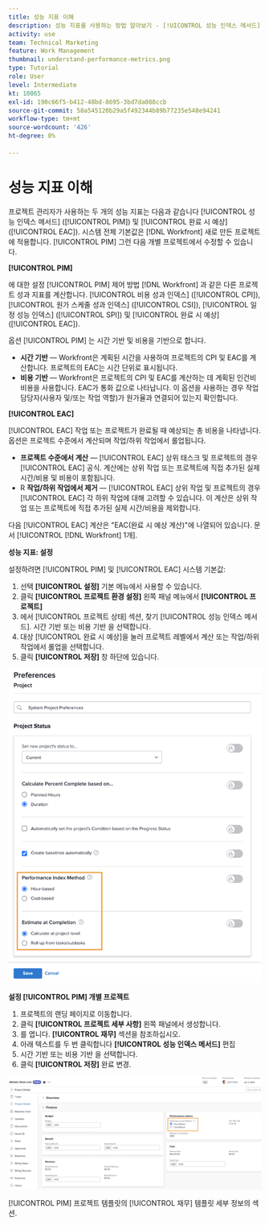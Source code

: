 ```yaml
---
title: 성능 지표 이해
description: 성능 지표를 사용하는 방법 알아보기 - [!UICONTROL 성능 인덱스 메서드] ([!UICONTROL PIM]) 및 [!UICONTROL 완료 시 예상] ([!UICONTROL EAC]).
activity: use
team: Technical Marketing
feature: Work Management
thumbnail: understand-performance-metrics.png
type: Tutorial
role: User
level: Intermediate
kt: 10065
exl-id: 190c66f5-b412-48bd-8695-3bd7da088ccb
source-git-commit: 58a545120b29a5f492344b89b77235e548e94241
workflow-type: tm+mt
source-wordcount: '426'
ht-degree: 0%

---
```


# 성능 지표 이해

프로젝트 관리자가 사용하는 두 개의 성능 지표는 다음과 같습니다 [!UICONTROL 성능 인덱스 메서드] ([!UICONTROL PIM]) 및 [!UICONTROL 완료 시 예상] ([!UICONTROL EAC]). 시스템 전체 기본값은 [!DNL Workfront] 새로 만든 프로젝트에 적용합니다. [!UICONTROL PIM] 그런 다음 개별 프로젝트에서 수정할 수 있습니다.

**[!UICONTROL PIM]**

에 대한 설정 [!UICONTROL PIM] 제어 방법 [!DNL Workfront] 과 같은 다른 프로젝트 성과 지표를 계산합니다. [!UICONTROL 비용 성과 인덱스] ([!UICONTROL CPI]), [!UICONTROL 원가 스케줄 성과 인덱스] ([!UICONTROL CSI]), [!UICONTROL 일정 성능 인덱스] ([!UICONTROL SPI]) 및 [!UICONTROL 완료 시 예상] ([!UICONTROL EAC]).

옵션 [!UICONTROL PIM] 는 시간 기반 및 비용을 기반으로 합니다.

* **시간 기반** — Workfront은 계획된 시간을 사용하여 프로젝트의 CPI 및 EAC를 계산합니다. 프로젝트의 EAC는 시간 단위로 표시됩니다.
* **비용 기반** — Workfront은 프로젝트의 CPI 및 EAC를 계산하는 데 계획된 인건비 비용을 사용합니다. EAC가 통화 값으로 나타납니다. 이 옵션을 사용하는 경우 작업 담당자(사용자 및/또는 작업 역할)가 원가율과 연결되어 있는지 확인합니다.

**[!UICONTROL EAC]**

[!UICONTROL EAC] 작업 또는 프로젝트가 완료될 때 예상되는 총 비용을 나타냅니다. 옵션은 프로젝트 수준에서 계산되며 작업/하위 작업에서 롤업됩니다.

* **프로젝트 수준에서 계산** — [!UICONTROL EAC] 상위 태스크 및 프로젝트의 경우 [!UICONTROL EAC] 공식. 계산에는 상위 작업 또는 프로젝트에 직접 추가된 실제 시간/비용 및 비용이 포함됩니다.
* R **작업/하위 작업에서 제거** — [!UICONTROL EAC] 상위 작업 및 프로젝트의 경우 [!UICONTROL EAC] 각 하위 작업에 대해 고려할 수 있습니다. 이 계산은 상위 작업 또는 프로젝트에 직접 추가된 실제 시간/비용을 제외합니다.

다음 [!UICONTROL EAC] 계산은 &quot;EAC(완료 시 예상 계산)&quot;에 나열되어 있습니다. <!-- link to article -->문서 [!UICONTROL [!DNL Workfront] 1개].

**성능 지표: 설정**

설정하려면 [!UICONTROL PIM] 및 [!UICONTROL EAC] 시스템 기본값:

1. 선택 **[!UICONTROL 설정]** 기본 메뉴에서 사용할 수 있습니다.
1. 클릭 **[!UICONTROL 프로젝트 환경 설정]** 왼쪽 패널 메뉴에서 **[!UICONTROL 프로젝트]**
1. 에서 [!UICONTROL 프로젝트 상태] 섹션, 찾기 [!UICONTROL 성능 인덱스 메서드]. 시간 기반 또는 비용 기반 을 선택합니다.
1. 대상 [!UICONTROL 완료 시 예상]을 눌러 프로젝트 레벨에서 계산 또는 작업/하위 작업에서 롤업을 선택합니다.
1. 클릭 **[!UICONTROL 저장]** 창 하단에 있습니다.

![의 이미지 [!UICONTROL 프로젝트 환경 설정] screen](assets/setting-up-finances-1.png)

**설정 [!UICONTROL PIM] 개별 프로젝트**

1. 프로젝트의 랜딩 페이지로 이동합니다.
1. 클릭 **[!UICONTROL 프로젝트 세부 사항]** 왼쪽 패널에서 생성합니다.
1. 를 엽니다. **[!UICONTROL 재무]** 섹션을 참조하십시오.
1. 아래 텍스트를 두 번 클릭합니다 **[!UICONTROL 성능 인덱스 메서드]** 편집
1. 시간 기반 또는 비용 기반 을 선택합니다.
1. 클릭 **[!UICONTROL 저장]** 완료 변경.

![의 이미지 [!UICONTROL 프로젝트 세부 사항] screen](assets/setting-up-finances-2.png)

[!UICONTROL PIM] 프로젝트 템플릿의 [!UICONTROL 재무] 템플릿 세부 정보의 섹션.
